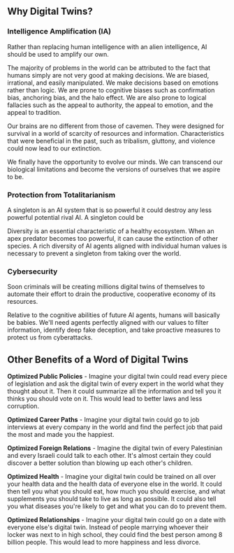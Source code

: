 ## Why Digital Twins?

### Intelligence Amplification (IA)

Rather than replacing human intelligence with an alien intelligence, AI should be used to amplify our own. 

The majority of problems in the world can be attributed to the fact that humans simply are not very good at making decisions. We are biased, irrational, and easily manipulated. We make decisions based on emotions rather than logic. We are prone to cognitive biases such as confirmation bias, anchoring bias, and the halo effect. We are also prone to logical fallacies such as the appeal to authority, the appeal to emotion, and the appeal to tradition.

Our brains are no different from those of cavemen. They were designed for survival in a world of scarcity of resources and information. Characteristics that were beneficial in the past, such as tribalism, gluttony, and violence could now lead to our extinction.

We finally have the opportunity to evolve our minds. We can transcend our biological limitations and become the versions of ourselves that we aspire to be.

### Protection from Totalitarianism

A singleton is an AI system that is so powerful it could destroy any less powerful potential rival AI.  A singleton could be 

Diversity is an essential characteristic of a healthy ecosystem. When an apex predator becomes too powerful, it can cause the extinction of other species. A rich diversity of AI agents aligned with individual human values is necessary to prevent a singleton from taking over the world.

### Cybersecurity

Soon criminals will be creating millions digital twins of themselves to automate their effort to drain the productive, cooperative economy of its resources.  

Relative to the cognitive abilities of future AI agents, humans will basically be babies.  We'll need agents perfectly aligned with our values to filter information, identify deep fake deception, and take proactive measures to protect us from cyberattacks.

## Other Benefits of a Word of Digital Twins

**Optimized Public Policies** - Imagine your digital twin could read every piece of legislation and ask the digital twin of every expert in the world what they thought about it. Then it could summarize all the information and tell you it thinks you should vote on it.  This would lead to better laws and less corruption.

**Optimized Career Paths** - Imagine your digital twin could go to job interviews at every company in the world and find the perfect job that paid the most and made you the happiest. 

**Optimized Foreign Relations** - Imagine the digital twin of every Palestinian and every Israeli could talk to each other. It's almost certain they could discover a better solution than blowing up each other's children.

**Optimized Health** - Imagine your digital twin could be trained on all over your health data and the health data of everyone else in the world. It could then tell you what you should eat, how much you should exercise, and what supplements you should take to live as long as possible. It could also tell you what diseases you're likely to get and what you can do to prevent them.

**Optimized Relationships** - Imagine your digital twin could go on a date with everyone else's digital twin. Instead of people marrying whoever their locker was next to in high school, they could find the best person among 8 billion people. This would lead to more happiness and less divorce.

